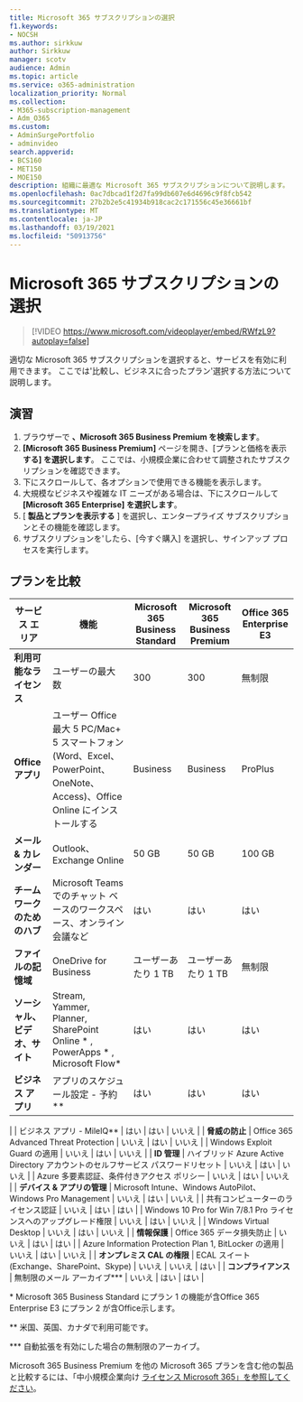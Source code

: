 ```yaml
---
title: Microsoft 365 サブスクリプションの選択
f1.keywords:
- NOCSH
ms.author: sirkkuw
author: Sirkkuw
manager: scotv
audience: Admin
ms.topic: article
ms.service: o365-administration
localization_priority: Normal
ms.collection:
- M365-subscription-management
- Adm_O365
ms.custom:
- AdminSurgePortfolio
- adminvideo
search.appverid:
- BCS160
- MET150
- MOE150
description: 組織に最適な Microsoft 365 サブスクリプションについて説明します。
ms.openlocfilehash: 0ac7dbcad1f2d7fa99db607e6d4696c9f8fcb542
ms.sourcegitcommit: 27b2b2e5c41934b918cac2c171556c45e36661bf
ms.translationtype: MT
ms.contentlocale: ja-JP
ms.lasthandoff: 03/19/2021
ms.locfileid: "50913756"
---
```

# <a name="choose-a-microsoft-365-subscription"></a>Microsoft 365 サブスクリプションの選択

> [!VIDEO https://www.microsoft.com/videoplayer/embed/RWfzL9?autoplay=false]

適切な Microsoft 365 サブスクリプションを選択すると、サービスを有効に利用できます。 ここでは&#39;比較し、ビジネスに合ったプラン&#39;選択する方法について説明します。

## <a name="try-it"></a>演習

1. ブラウザーで  **、Microsoft 365 Business Premium を検索します**。
2. **[Microsoft 365 Business Premium]** ページを開き、[プランと価格を表示 **する] を選択します**。 ここでは、小規模企業に合わせて調整されたサブスクリプションを確認できます。
3. 下にスクロールして、各オプションで使用できる機能を表示します。
4. 大規模なビジネスや複雑な IT ニーズがある場合は、下にスクロールして  **[Microsoft 365 Enterprise] を選択します**。
5. [  **製品とプランを表示する** ] を選択し、エンタープライズ サブスクリプションとその機能を確認します。
6. サブスクリプションを&#39;したら、[今すぐ購入] を選択し、サインアップ プロセスを実行します。

## <a name="compare-plans"></a>プランを比較

| **サービス エリア** | **機能** | **Microsoft 365 Business Standard** | **Microsoft 365 Business Premium** | **Office 365 Enterprise E3** |
| --- | --- | --- | --- | --- |
| **利用可能なライセンス** | ユーザーの最大数 | 300 | 300 | 無制限 |
| **Office アプリ** | ユーザー Office最大 5 PC/Mac+ 5 スマートフォン (Word、Excel、PowerPoint、OneNote、Access)、Office Online にインストールする | Business | Business | ProPlus |
| **メール &amp; カレンダー** | Outlook、 Exchange Online | 50 GB | 50 GB | 100 GB |
| **チームワークのためのハブ** | Microsoft Teams でのチャット ベースのワークスペース、オンライン会議など | はい | はい | はい |
| **ファイルの記憶域** | OneDrive for Business | ユーザーあたり 1 TB | ユーザーあたり 1 TB | 無制限 |
| **ソーシャル、ビデオ、サイト** | Stream, Yammer, Planner, SharePoint Online \* , PowerApps \* , Microsoft Flow\* | はい | はい | はい |
| **ビジネス アプリ** | アプリのスケジュール設定 - 予約\*\* | はい | はい | はい |
|
 | ビジネス アプリ - MileIQ\*\* | はい | はい | いいえ |
| **脅威の防止** | Office 365 Advanced Threat Protection | いいえ | はい | いいえ |
 | Windows Exploit Guard の適用 | いいえ | はい | いいえ |
| **ID 管理** | ハイブリッド Azure Active Directory アカウントのセルフサービス パスワードリセット | いいえ | はい | いいえ |
 | Azure 多要素認証、条件付きアクセス ポリシー | いいえ | はい | いいえ |
| **デバイス &amp; アプリの管理** | Microsoft Intune、Windows AutoPilot、Windows Pro Management | いいえ | はい | いいえ |
 | 共有コンピューターのライセンス認証 | いいえ | はい | はい |
 | Windows 10 Pro for Win 7/8.1 Pro ライセンスへのアップグレード権限 | いいえ | はい | いいえ |
 | Windows Virtual Desktop | いいえ | はい | いいえ |
| **情報保護** | Office 365 データ損失防止 | いいえ | はい | はい |
 | Azure Information Protection Plan 1, BitLocker の適用 | いいえ | はい | いいえ |
| **オンプレミス CAL の権限** | ECAL スイート (Exchange、SharePoint、Skype) | いいえ | いいえ | はい |
| **コンプライアンス** | 無制限のメール アーカイブ\*\*\* | いいえ | はい | はい |

\* Microsoft 365 Business Standard にプラン 1 の機能が含Office 365 Enterprise E3 にプラン 2 が含Office示します。

\*\* 米国、英国、カナダで利用可能です。

\*\*\* 自動拡張を有効にした場合の無制限のアーカイブ。

Microsoft 365 Business Premium を他の Microsoft 365 プランを含む他の製品と比較するには、「中小規模企業向け [ライセンス Microsoft 365」を参照してください](/office365/servicedescriptions/microsoft-365-service-descriptions/licensing-microsoft-365-in-smb)。